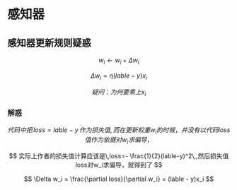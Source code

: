 # 感知器

## 感知器更新规则疑惑

$$
w_i\leftarrow w_i + \Delta w_i 
$$

$$
\Delta w_i = \eta (lable - y)x_i
$$

$$
疑问：为何要乘上 x_i
$$

### 解惑

$$
代码中把\,loss=lable-y\,作为损失值,而在更新权重w_i的时候，并没有以代码loss值作为依据对w_i求偏导，
$$

$$
实际上作者的损失值计算应该是\,loss=- \frac{1}{2}(lable-y)^2\,,然后损失值loss对w_i求偏导，就得到了 
$$

$$
\Delta w_i = \frac{\partial loss}{\partial w_i} = (lable - y)x_i
$$

